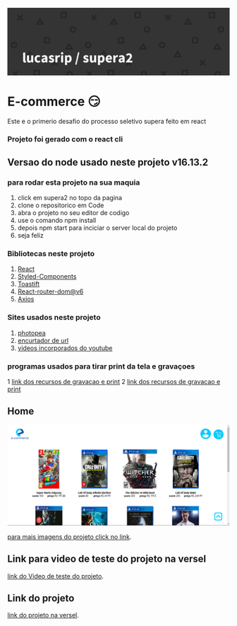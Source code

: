 
![print da tela inicial](https://github.com/lucasrip/supera2/blob/main/PrintsDesafio1/lucasrip%20_%20supera2-banner%20(1).png)

# E-commerce :smirk:
 Este e o primerio desafio do processo seletivo supera feito em react

### Projeto foi gerado com o react cli 

## Versao do node usado neste projeto v16.13.2

### para rodar esta projeto na sua maquia
1. click em supera2 no topo da pagina
2. clone o repositorico em Code 
3. abra o projeto no seu editor de codigo
4. use o comando npm install
5. depois npm start para inciciar o server local do projeto
6. seja feliz

 ### Bibliotecas  neste projeto  []()
1. [React](https://pt-br.reactjs.org/)
2. [Styled-Components](https://styled-components.com/)
3. [Toastift](https://fkhadra.github.io/react-toastify/introduction)
4. [React-router-dom@v6](https://reactrouter.com/docs/en/v6/getting-started/overview)
5. [Axios](https://axios-http.com/ptbr/docs/intro)
 
 ### Sites usados neste projeto
 1. [photopea](https://www.photopea.com/)
 2. [encurtador de url](https://www.encurtador.com.br/url-encurtada.php)
 3. [videos incorporados do youtube](https://support.google.com/youtube/answer/171780?hl=pt-BR)
 
 ### programas usados para tirar print da tela e gravaçoes
1 [link dos recursos de gravacao e print](https://chrome.google.com/webstore/detail/screen-recorder/hniebljpgcogalllopnjokppmgbhaden)
2 [link dos recursos de gravacao e print](https://chrome.google.com/webstore/detail/gofullpage-full-page-scre/fdpohaocaechififmbbbbbknoalclacl)

 ## Home
![print da tela inicial](https://github.com/lucasrip/supera2/blob/main/PrintsDesafio1/Screenshot_5.png)

[para mais imagens do projeto click no link](https://github.com/lucasrip/supera2/tree/main/PrintsDesafio1).

## Link para video de teste do projeto na versel
[link do Video de teste do projeto](https://www.youtube.com/watch?v=eRo7iamriqw).

## Link do projeto
[link do projeto na versel](https://supera2.vercel.app/).



